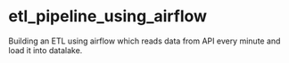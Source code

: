 # etl_pipeline_using_airflow
Building an ETL using airflow which reads data from API every minute and load it into datalake.

